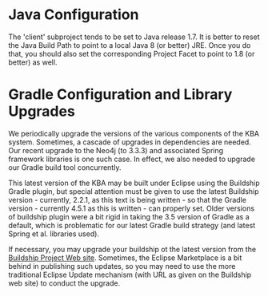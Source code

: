 # Java Configuration

The 'client' subproject tends to be set to Java release 1.7. It is better to reset the Java Build Path to point to a local Java 8 (or better) JRE. Once you do that, you should also set the corresponding Project Facet to point to 1.8 (or better) as well.

# Gradle Configuration and Library Upgrades

We periodically upgrade the versions of the various components of the KBA system. Sometimes, a cascade of upgrades in dependencies are needed. Our recent upgrade to the Neo4j (to 3.3.3) and associated Spring framework libraries is one such case. In effect, we also needed to upgrade our Gradle build tool concurrently. 

This latest version of the KBA may be built under Eclipse using the Buildship Gradle plugin, but special attention must be given to use the latest Buildship version - currently, 2.2.1, as this text is being written - so that the Gradle version - currently 4.5.1 as this is written - can properly set.  Older versions of buildship plugin were a bit rigid in taking the 3.5 version of Gradle as a default, which is problematic for our latest Gradle build strategy (and latest Spring et al. libraries used).

If necessary, you may upgrade your buildship ot the latest version from the [Buildship Project Web site](https://projects.eclipse.org/projects/tools.buildship). Sometimes, the Eclipse Marketplace is a bit behind in publishing such updates, so you may need to use the more traditional Eclipse Update mechanism (with URL as given on the Buildship web site) to conduct the upgrade.

